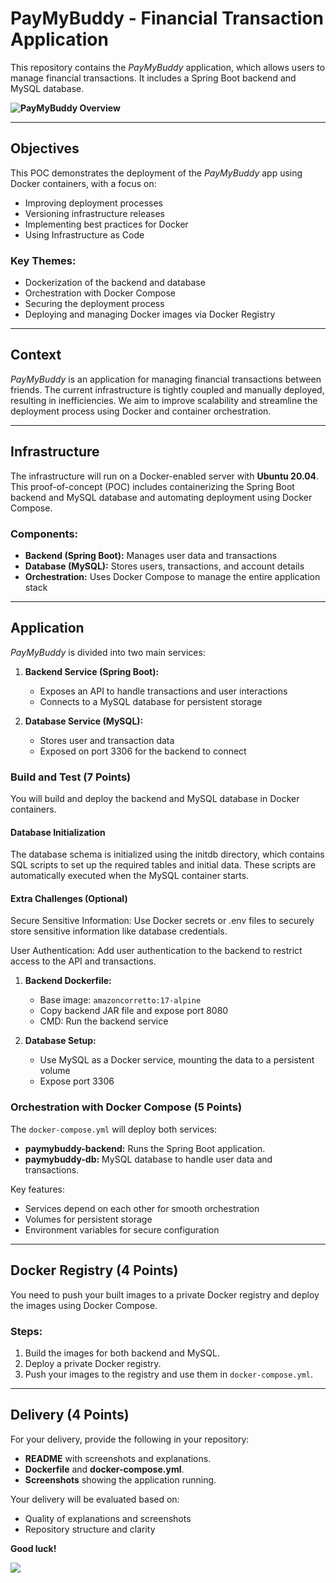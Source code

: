 
# PayMyBuddy - Financial Transaction Application

This repository contains the *PayMyBuddy* application, which allows users to manage financial transactions. It includes a Spring Boot backend and MySQL database.

**![PayMyBuddy Overview](https://lh7-rt.googleusercontent.com/docsz/AD_4nXf0fGeMjotdY0KzJL13cmGhXad3GM_kn7OSXZJ4CCSQ89zZTlrhBVVi91QjRMgVeszmUMAMAgyavzr4VyQ9YOAUiWmL2sF6aVQYiJPLZfztxv7ERNsIra2O_2SYIX5ZFY5eOARMeI2qnOwrIymuyJnvtuYs?key=mLqAl_ccMoG4hHcRzSYKpw)**

---

## Objectives

This POC demonstrates the deployment of the *PayMyBuddy* app using Docker containers, with a focus on:

- Improving deployment processes
- Versioning infrastructure releases
- Implementing best practices for Docker
- Using Infrastructure as Code

### Key Themes:

- Dockerization of the backend and database
- Orchestration with Docker Compose
- Securing the deployment process
- Deploying and managing Docker images via Docker Registry

---

## Context

*PayMyBuddy* is an application for managing financial transactions between friends. The current infrastructure is tightly coupled and manually deployed, resulting in inefficiencies. We aim to improve scalability and streamline the deployment process using Docker and container orchestration.

---

## Infrastructure

The infrastructure will run on a Docker-enabled server with **Ubuntu 20.04**. This proof-of-concept (POC) includes containerizing the Spring Boot backend and MySQL database and automating deployment using Docker Compose.

### Components:

- **Backend (Spring Boot):** Manages user data and transactions
- **Database (MySQL):** Stores users, transactions, and account details
- **Orchestration:** Uses Docker Compose to manage the entire application stack

---

## Application

*PayMyBuddy* is divided into two main services:

1. **Backend Service (Spring Boot):**
   - Exposes an API to handle transactions and user interactions
   - Connects to a MySQL database for persistent storage

2. **Database Service (MySQL):**
   - Stores user and transaction data
   - Exposed on port 3306 for the backend to connect

### Build and Test (7 Points)

You will build and deploy the backend and MySQL database in Docker containers.

#### Database Initialization
The database schema is initialized using the initdb directory, which contains SQL scripts to set up the required tables and initial data. These scripts are automatically executed when the MySQL container starts.

#### Extra Challenges (Optional)
Secure Sensitive Information: Use Docker secrets or .env files to securely store sensitive information like database credentials.

User Authentication: Add user authentication to the backend to restrict access to the API and transactions.

1. **Backend Dockerfile:**
   - Base image: `amazoncorretto:17-alpine`
   - Copy backend JAR file and expose port 8080
   - CMD: Run the backend service
   
2. **Database Setup:**
   - Use MySQL as a Docker service, mounting the data to a persistent volume
   - Expose port 3306

### Orchestration with Docker Compose (5 Points)

The `docker-compose.yml` will deploy both services:
- **paymybuddy-backend:** Runs the Spring Boot application.
- **paymybuddy-db:** MySQL database to handle user data and transactions.

Key features:
- Services depend on each other for smooth orchestration
- Volumes for persistent storage
- Environment variables for secure configuration

---

## Docker Registry (4 Points)

You need to push your built images to a private Docker registry and deploy the images using Docker Compose.

### Steps:
1. Build the images for both backend and MySQL.
2. Deploy a private Docker registry.
3. Push your images to the registry and use them in `docker-compose.yml`.

---

## Delivery (4 Points)

For your delivery, provide the following in your repository:

- **README** with screenshots and explanations.
- **Dockerfile** and **docker-compose.yml**.
- **Screenshots** showing the application running.
  
Your delivery will be evaluated based on:
- Quality of explanations and screenshots
- Repository structure and clarity

**Good luck!**

**![](https://lh7-rt.googleusercontent.com/docsz/AD_4nXc-CjKFk4NY9yXiR1oheHsFR4YYn4HcD_0A6fgd11tHcT3p1U2RKXvIs6HflkvuLOOUzFxzxYCjDno2f1p6_q31dDE9AaUoEx1pi0Fs9ApJG2czL-88xrx3XO-oEP5ZXXsyXw0GKjA2W0A5q1Bk979SB1M?key=mLqAl_ccMoG4hHcRzSYKpw)**

